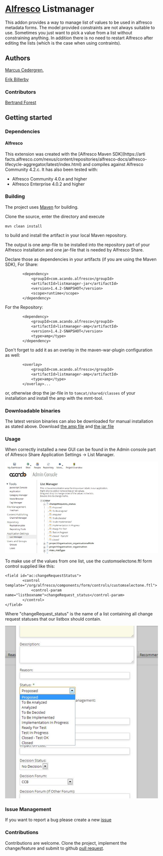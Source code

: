 # [Alfresco](http://www.alfresco.com) Listmanager
This addon provides a way to manage list of values to be used in alfresco metadata forms. The model provided constraints are not 
always suitable to use. Sometimes you just want to pick a value from a list without constraining anything. In addition there is no
need to restart Alfresco after editing the lists (which is the case when using contraints).

## Authors
[Marcus Cedergren](https://github.com/masse),

[Erik Billerby](https://github.com/billerby) 

### Contributors
[Bertrand Forest](https://github.com/bforest)

## Getting started

### Dependencies

#### Alfresco

This extension was created with the [Alfresco Maven SDK](https://arti
facts.alfresco.com/nexus/content/repositories/alfresco-docs/alfresco-lifecycle-aggregator/latest/index.html) and compiles against Alfresco Community 4.2.c. It has also been tested with:

* Alfresco Community 4.0.e and higher
* Alfresco Enterprise 4.0.2 and higher

### Building

The project uses [Maven](http://maven.apache.org) for building.

Clone the source, enter the directory and execute

`mvn clean install`

to build and install the artifact in your local Maven repository.

The output is one amp-file to be installed into the repository part of your Alfresco installation and one jar-file that is needed by Alfresco Share.

Declare those as dependencies in your artifacts (if you are using the Maven SDK), 
For Share:
```
		<dependency>
		    <groupId>com.acando.alfresco</groupId>
		    <artifactId>listmanager-jar</artifactId>
		    <version>1.4.2-SNAPSHOT</version>
		    <scope>runtime</scope>
		</dependency>
```
For the Repository:
```
 		<dependency>
 		    <groupId>com.acando.alfresco</groupId>
 		    <artifactId>listmanager-amp</artifactId>
 		    <version>1.4.2-SNAPSHOT</version>
 		    <type>amp</type>
 		</dependency>
```
Don't forget to add it as an overlay in the maven-war-plugin configuration as well:
```...
        <overlay>
            <groupId>com.acando.alfresco</groupId>
			<artifactId>listmanager-amp</artifactId>
            <type>amp</type>
        </overlay>...
```
or, otherwise drop the jar-file in to ```tomcat/shared/classes``` of your installation and install the amp with the mmt-tool.

### Downloadable binaries

The latest version binaries can also be downloaded for manual installation as stated above.
Download [the amp file](https://s3-eu-west-1.amazonaws.com/alfresco-listmanager-dist/listmanager-amp-1.4.1.amp)
and 
[the jar file](https://s3-eu-west-1.amazonaws.com/alfresco-listmanager-dist/listmanager-jar-1.4.1.jar) 


### Usage

When correctly installed a new GUI can be found in the Admin console part of Alfresco Share Application Settings -> List Manager.

![Screenshot](/images/screenshot_listmanager.jpg "Screenshot")

To make use of the values from one list, use the customselectone.ftl form control supplied like this:

```					
<field id="ac:changeRequestStatus">
		<control template="/org/alfresco/components/form/controls/customselectone.ftl">
			<control-param name="listboxname">changeRequest_status</control-param>
		</control>                   
</field>
```
Where "changeRequest_status" is the name of a list containing all change request statuses that our listbox should contain.

![Screenshot](/images/screenshot_crlist.jpg "Screenshot")


### Issue Management
If you want to report a bug please create a new [issue](https://github.com/acando/alfresco-listmanager/issues)

### Contributions
Contributions are welcome. Clone the project, implement the change/feature and submit to github [pull request](https://github.com/acando/alfresco-listmanager/pulls).

